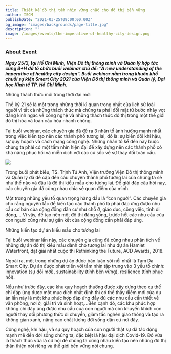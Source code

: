 ```yaml
---
title: Thiết kế đô thị tầm nhìn vững chắc cho đô thị bền vững
author: ISCM
publishDate: "2021-03-25T09:00:00.00Z"
bg_image: "images/backgrounds/page-title.jpg"
description: ""
image: /images/events/the-imperative-of-healthy-city-design.png
---
```


### About Event

<!--StartFragment-->

***Ngày 25/3, tại Hồ Chí Minh, Viện Đô thị thông minh và Quản lý hợp tác cùng B+H đã tổ chức buổi webinar chủ đề: “A new understanding of the imperative of healthy city design”. Buổi webinar nằm trong khuôn khổ chuỗi sự kiện Smart City 2021 của Viện Đô thị thông minh và Quản lý, Đại học Kinh tế TP. Hồ Chí Minh.***

Những thách thức mới trong thời đại mới

Thế kỷ 21 sẽ là một trong những thời kì quan trong nhất của lịch sử loài người vì tất cả những thách thức mà chúng ta phải đối mặt từ bước nhảy vọt đáng kinh ngạc về công nghệ và những thách thức đô thị trong một thế giới đô thị hóa và toàn cầu hóa nhanh chóng.

Tại buổi webinar, các chuyên gia đã đề ra 3 nhân tố ảnh hưởng mạnh nhất trong việc kiến tạo nên các thành phố tương lai, đó là: sự biến đổi khí hậu, sự quy hoạch và cách mạng công nghệ. Những nhân tố kể đến này buộc chúng ta phải có một tầm nhìn hiện đại để xây dựng nên các thành phố có khả năng phục hồi và miễn dịch với các cú sốc về sự thay đổi toàn cầu.

![](/images/0723_bh_webinar_pic_1.jpg)

Trong buổi phát biểu, TS. Trịnh Tú Anh, Viện trưởng Viện Đô thị thông minh và Quản lý đã đề cập đến câu chuyện thành phố tương lai của chúng ta sẽ như thế nào và đâu là đô thị kiểu mẫu cho tương lai. Để giải đáp câu hỏi này, các chuyên gia đã cùng nhau chia sẻ quan điểm của mình.

Một trong những yếu tố quan trọng hàng đầu là “con người”. Các chuyên gia cho rằng nguyên tắc để kiến tạo các thành phố là phải đáp ứng được nhu cầu cơ bản của cộng đồng dân cư như chỗ ở, giáo dục, công việc, tính di động,... Vì vậy, để tạo nên một đô thị đáng sống, trước hết các nhu cầu của con người cũng như sự gắn kết của cộng đồng cần phải đáp ứng.

Những kiến tạo dự án kiểu mẫu cho tương lai

Tại buổi webinar lần này, các chuyên gia cũng đã cùng nhau phân tích về những dự án đô thị kiểu mẫu dành cho tương lai như dự án Hamlet Waterfront, đạt giải nhất cuộc thi Rethinking the Future, ACD Awards, 2018.

Ngoài ra, một trong những dự án được bàn luận sôi nổi nhất là Tam Da Smart City. Dự án được phát triển với tầm nhìn tập trung vào 3 yếu tố chính: innovation (sự đổi mới), sustainability (tính bền vững), resilience (tính phục hồi).

Nếu như trước đây, các khu quy hoạch thường được xây dựng theo xu thế chỉ đáp ứng được một mục đích nhất định thì có thể thấy điểm mới của dự án lần này là một khu phức hợp đáp ứng đầy đủ các nhu cầu cần thiết về văn phòng, nơi ở, giải trí và sinh hoạt,...Bên cạnh đó, các khu phức hợp không chỉ đáp ứng được nhu cầu của con người mà còn khuyến khích con người thay đổi phương thức di chuyển, giảm tắc nghẽn giao thông và tạo ra không gian xanh, nâng cao chất lượng đời sống dân cư nơi đây.

Công nghệ, khí hậu, và sự quy hoạch của con người thật sự đã tác động mạnh mẽ đến đời sống chúng ta, đặc biệt là hậu đại dịch Covid-19. Đó vừa là thách thức vừa là cơ hội để chúng ta cùng nhau kiến tạo nên những đô thị thân thiện nói riêng và thế giới bền vững nói chung.

<!--EndFragment-->